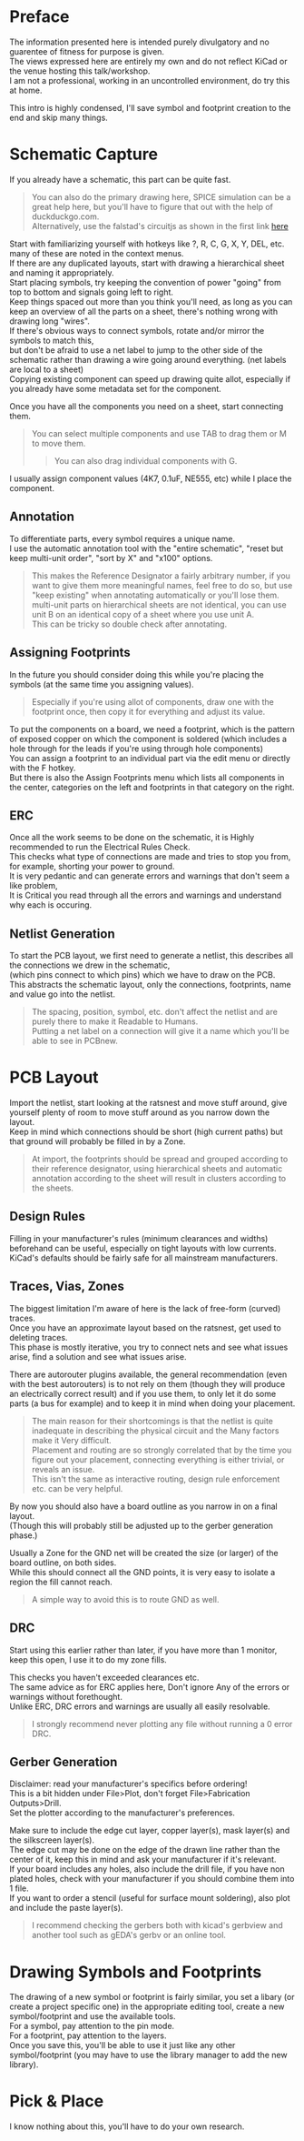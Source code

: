Preface
=======
The information presented here is intended purely divulgatory and no guarentee of fitness for purpose is given.  
The views expressed here are entirely my own and do not reflect KiCad or the venue hosting this talk/workshop.  
I am not a professional, working in an uncontrolled environment, do try this at home.  

This intro is highly condensed, I'll save symbol and footprint creation to the end and skip many things.  

Schematic Capture
=================
If you already have a schematic, this part can be quite fast.  
>You can also do the primary drawing here, SPICE simulation can be a great help here, but you'll have to figure that out with the help of duckduckgo.com.  
> Alternatively, use the falstad's circuitjs as shown in the first link [here](https://gitlab.com/evils/proto_amp/-/blob/01d0c8602a0f4a9aca43438817fe95e76d190ff2/README.adoc)

Start with familiarizing yourself with hotkeys like ?, R, C, G, X, Y, DEL, etc. many of these are noted in the context menus.  
If there are any duplicated layouts, start with drawing a hierarchical sheet and naming it appropriately.  
Start placing symbols, try keeping the convention of power "going" from top to bottom and signals going left to right.  
Keep things spaced out more than you think you'll need, as long as you can keep an overview of all the parts on a sheet, there's nothing wrong with drawing long "wires".  
If there's obvious ways to connect symbols, rotate and/or mirror the symbols to match this,  
but don't be afraid to use a net label to jump to the other side of the schematic rather than drawing a wire going around everything. (net labels are local to a sheet)  
Copying existing component can speed up drawing quite allot, especially if you already have some metadata set for the component.  

Once you have all the components you need on a sheet, start connecting them.  
>You can select multiple components and use TAB to drag them or M to move them.  
>>You can also drag individual components with G.  

I usually assign component values (4K7, 0.1uF, NE555, etc) while I place the component.  

Annotation
----------
To differentiate parts, every symbol requires a unique name.  
I use the automatic annotation tool with the "entire schematic", "reset but keep multi-unit order", "sort by X" and "x100" options.  
>This makes the Reference Designator a fairly arbitrary number, if you want to give them more meaningful names, feel free to do so, but use "keep existing" when annotating automatically or you'll lose them.  
multi-unit parts on hierarchical sheets are not identical, you can use unit B on an identical copy of a sheet where you use unit A.  
>This can be tricky so double check after annotating.  

Assigning Footprints
--------------------
In the future you should consider doing this while you're placing the symbols (at the same time you assigning values).  
>Especially if you're using allot of components, draw one with the footprint once, then copy it for everything and adjust its value.  

To put the components on a board, we need a footprint, which is the pattern of exposed copper on which the component is soldered (which includes a hole through for the leads if you're using through hole components)  
You can assign a footprint to an individual part via the edit menu or directly with the F hotkey.  
But there is also the Assign Footprints menu which lists all components in the center, categories on the left and footprints in that category on the right.  

ERC
---
Once all the work seems to be done on the schematic, it is Highly recommended to run the Electrical Rules Check.  
This checks what type of connections are made and tries to stop you from, for example, shorting your power to ground.  
It is very pedantic and can generate errors and warnings that don't seem a like problem,  
It is Critical you read through all the errors and warnings and understand why each is occuring.  

Netlist Generation
------------------
To start the PCB layout, we first need to generate a netlist, this describes all the connections we drew in the schematic,  
(which pins connect to which pins) which we have to draw on the PCB.  
This abstracts the schematic layout, only the connections, footprints, name and value go into the netlist.  
>The spacing, position, symbol, etc. don't affect the netlist and are purely there to make it Readable to Humans.  
>Putting a net label on a connection will give it a name which you'll be able to see in PCBnew.  

PCB Layout
==========
Import the netlist, start looking at the ratsnest and move stuff around, give yourself plenty of room to move stuff around as you narrow down the layout.  
Keep in mind which connections should be short (high current paths) but that ground will probably be filled in by a Zone.  
>At import, the footprints should be spread and grouped according to their reference designator, using hierarchical sheets and automatic annotation according to the sheet will result in clusters according to the sheets.  

Design Rules
------------
Filling in your manufacturer's rules (minimum clearances and widths) beforehand can be useful, especially on tight layouts with low currents.  
KiCad's defaults should be fairly safe for all mainstream manufacturers.  

Traces, Vias, Zones
-------------------
The biggest limitation I'm aware of here is the lack of free-form (curved) traces.  
Once you have an approximate layout based on the ratsnest, get used to deleting traces.  
This phase is mostly iterative, you try to connect nets and see what issues arise, find a solution and see what issues arise.  

There are autorouter plugins available, the general recommendation (even with the best autorouters) is to not rely on them (though they will produce an electrically correct result) and if you use them, to only let it do some parts (a bus for example) and to keep it in mind when doing your placement.  
>The main reason for their shortcomings is that the netlist is quite inadequate in describing the physical circuit and the Many factors make it Very difficult.  
>Placement and routing are so strongly correlated that by the time you figure out your placement, connecting everything is either trivial, or reveals an issue.  
>This isn't the same as interactive routing, design rule enforcement etc. can be very helpful.  

By now you should also have a board outline as you narrow in on a final layout.  
(Though this will probably still be adjusted up to the gerber generation phase.)  

Usually a Zone for the GND net will be created the size (or larger) of the board outline, on both sides.  
While this should connect all the GND points, it is very easy to isolate a region the fill cannot reach.  
>A simple way to avoid this is to route GND as well.  

DRC
---
Start using this earlier rather than later, if you have more than 1 monitor, keep this open, I use it to do my zone fills.  

This checks you haven't exceeded clearances etc.  
The same advice as for ERC applies here, Don't ignore Any of the errors or warnings without forethought.  
Unlike ERC, DRC errors and warnings are usually all easily resolvable.  
>I strongly recommend never plotting any file without running a 0 error DRC.  

Gerber Generation
-----------------
Disclaimer: read your manufacturer's specifics before ordering!  
This is a bit hidden under File\>Plot, don't forget File\>Fabrication Outputs\>Drill.  
Set the plotter according to the manufacturer's preferences.  

Make sure to include the edge cut layer, copper layer(s), mask layer(s) and the silkscreen layer(s).  
The edge cut may be done on the edge of the drawn line rather than the center of it, keep this in mind and ask your manufacturer if it's relevant.  
If your board includes any holes, also include the drill file, if you have non plated holes, check with your manufacturer if you should combine them into 1 file.  
If you want to order a stencil (useful for surface mount soldering), also plot and include the paste layer(s).  
>I recommend checking the gerbers both with kicad's gerbview and another tool such as gEDA's gerbv or an online tool.  

Drawing Symbols and Footprints
==============================
The drawing of a new symbol or footprint is fairly similar, you set a libary (or create a project specific one) in the appropriate editing tool, create a new symbol/footprint and use the available tools.  
For a symbol, pay attention to the pin mode.  
For a footprint, pay attention to the layers.  
Once you save this, you'll be able to use it just like any other symbol/footprint (you may have to use the library manager to add the new library).  

Pick & Place
============
I know nothing about this, you'll have to do your own research.  
